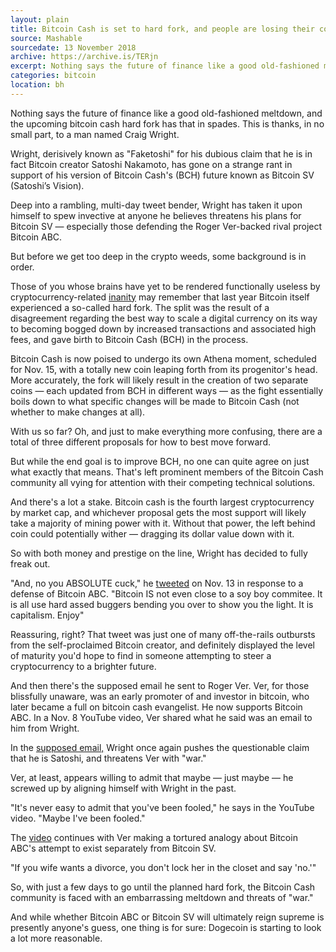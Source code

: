 ```yaml
---
layout: plain
title: Bitcoin Cash is set to hard fork, and people are losing their cool
source: Mashable
sourcedate: 13 November 2018
archive: https://archive.is/TERjn
excerpt: Nothing says the future of finance like a good old-fashioned meltdown...
categories: bitcoin
location: bh
---
```


Nothing says the future of finance like a good old-fashioned meltdown, and the upcoming bitcoin cash hard fork has that in spades. This is thanks, in no small part, to a man named Craig Wright. 

Wright, derisively known as "Faketoshi" for his dubious claim that he is in fact Bitcoin creator Satoshi Nakamoto, has gone on a strange rant in support of his version of Bitcoin Cash's (BCH) future known as Bitcoin SV (Satoshi’s Vision). 

Deep into a rambling, multi-day tweet bender, Wright has taken it upon himself to spew invective at anyone he believes threatens his plans for Bitcoin SV — especially those defending the Roger Ver-backed rival project Bitcoin ABC. 

But before we get too deep in the crypto weeds, some background is in order. 

Those of you whose brains have yet to be rendered functionally useless by cryptocurrency-related [inanity](https://makgill.github.io/deryk/bitcoin/humour/coinsbank/) may remember that last year Bitcoin itself experienced a so-called hard fork. The split was the result of a disagreement regarding the best way to scale a digital currency on its way to becoming bogged down by increased transactions and associated high fees, and gave birth to Bitcoin Cash (BCH) in the process. 

Bitcoin Cash is now poised to undergo its own Athena moment, scheduled for Nov. 15, with a totally new coin leaping forth from its progenitor's head. More accurately, the fork will likely result in the creation of two separate coins — each updated from BCH in different ways — as the fight essentially boils down to what specific changes will be made to Bitcoin Cash (not whether to make changes at all). 

With us so far? Oh, and just to make everything more confusing, there are a total of three different proposals for how to best move forward. 

But while the end goal is to improve BCH, no one can quite agree on just what exactly that means. That's left prominent members of the Bitcoin Cash community all vying for attention with their competing technical solutions. 

And there's a lot a stake. Bitcoin cash is the fourth largest cryptocurrency by market cap, and whichever proposal gets the most support will likely take a majority of mining power with it. Without that power, the left behind coin could potentially wither — dragging its dollar value down with it.

So with both money and prestige on the line, Wright has decided to fully freak out. 

"And, no you ABSOLUTE cuck," he [tweeted](https://archive.is/rUNsP) on Nov. 13 in response to a defense of Bitcoin ABC. "Bitcoin IS not even close to a soy boy commitee. It is all use hard assed buggers bending you over to show you the light.  It is capitalism. Enjoy"

Reassuring, right? That tweet was just one of many off-the-rails outbursts from the self-proclaimed Bitcoin creator, and definitely displayed the level of maturity you'd hope to find in someone attempting to steer a cryptocurrency to a brighter future. 

And then there's the supposed email he sent to Roger Ver. Ver, for those blissfully unaware, was an early promoter of and investor in bitcoin, who later became a full on bitcoin cash evangelist. He now supports Bitcoin ABC. In a Nov. 8 YouTube video, Ver shared what he said was an email to him from Wright.

In the [supposed email,](https://makgill.github.io/deryk/bitcoin/humour/abc/) Wright once again pushes the questionable claim that he is Satoshi, and threatens Ver with "war." 

Ver, at least, appears willing to admit that maybe — just maybe — he screwed up by aligning himself with Wright in the past. 

"It's never easy to admit that you've been fooled," he says in the YouTube video. "Maybe I've been fooled." 

The [video](https://youtu.be/rFU1o-0oU7A) continues with Ver making a tortured analogy about Bitcoin ABC's attempt to exist separately from Bitcoin SV.

"If you wife wants a divorce, you don't lock her in the closet and say 'no.'"

So, with just a few days to go until the planned hard fork, the Bitcoin Cash community is faced with an embarrassing meltdown and threats of "war." 

And while whether Bitcoin ABC or Bitcoin SV will ultimately reign supreme is presently anyone's guess, one thing is for sure: Dogecoin is starting to look a lot more reasonable.
